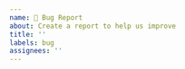 ```yaml
---
name: 🐛 Bug Report
about: Create a report to help us improve
title: ''
labels: bug
assignees: ''
---
```

